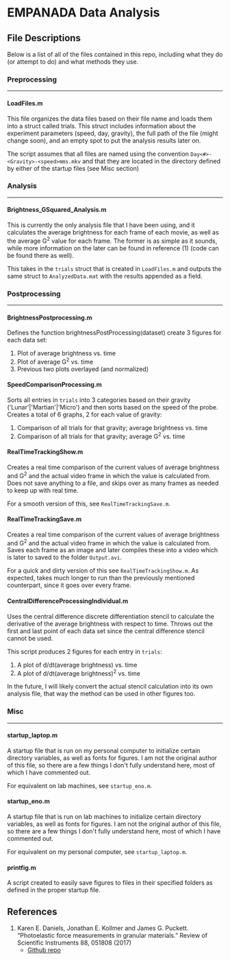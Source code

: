 # EMPANADA Data Analysis

## File Descriptions

Below is a list of all of the files contained in this repo, including what they do (or attempt to do) and what methods they use.

### Preprocessing
---

#### LoadFiles.m

This file organizes the data files based on their file name and loads them into a struct called trials. This struct includes information about the experiment parameters (speed, day, gravity), the full path of the file (might change soon), and an empty spot to put the analysis results later on.

The script assumes that all files are named using the convention `Day<#>-<Gravity>-<speed>mms.mkv` and that they are located in the directory defined by either of the startup files (see Misc section)

### Analysis
---

#### Brightness_GSquared_Analysis.m

This is currently the only analysis file that I have been using, and it calculates the average brightness for each frame of each movie, as well as the average G<sup>2</sup> value for each frame. The former is as simple as it sounds, while more information on the later can be found in reference (1) (code can be found there as well).

This takes in the `trials` struct that is created in `LoadFiles.m` and outputs the same struct to `AnalyzedData.mat` with the results appended as a field.

### Postprocessing
---

#### BrightnessPostprocessing.m

Defines the function brightnessPostProcessing(dataset) create 3 figures for each data set:
1. Plot of average brightness vs. time
2. Plot of average G<sup>2</sup> vs. time
3. Previous two plots overlayed (and normalized)

#### SpeedComparisonProcessing.m

Sorts all entries in `trials` into 3 categories based on their gravity ('Lunar'|'Martian'|'Micro') and then sorts based on the speed of the probe. Creates a total of 6 graphs, 2 for each value of gravity:
1. Comparison of all trials for that gravity; average brightness vs. time
2. Comparison of all trials for that gravity; average G<sup>2</sup> vs. time

#### RealTimeTrackingShow.m

Creates a real time comparison of the current values of average brightness and G<sup>2</sup> and the actual video frame in which the value is calculated from. Does not save anything to a file, and skips over as many frames as needed to keep up with real time.

For a smooth version of this, see `RealTimeTrackingSave.m`.

#### RealTimeTrackingSave.m

Creates a real time comparison of the current values of average brightness and G<sup>2</sup> and the actual video frame in which the value is calculated from. Saves each frame as an image and later compiles these into a video which is later to saved to the folder `Output.avi`.

For a quick and dirty version of this see `RealTimeTrackingShow.m`. As expected, takes much longer to run than the previously mentioned counterpart, since it goes over every frame.

#### CentralDifferenceProcessingIndividual.m

Uses the central difference discrete differentiation stencil to calculate the derivative of the average brightness with respect to time. Throws out the first and last point of each data set since the central difference stencil cannot be used.

This script produces 2 figures for each entry in `trials`:
1. A plot of d/dt(average brightness) vs. time
1. A plot of d/dt(average brightness)<sup>2</sup> vs. time

In the future, I will likely convert the actual stencil calculation into its own analysis file, that way the method can be used in other figures too.

### Misc
---

#### startup_laptop.m

A startup file that is run on my personal computer to initialize certain directory variables, as well as fonts for figures. I am not the original author of this file, so there are a few things I don't fully understand here, most of which I have commented out.

For equivalent on lab machines, see `startup_eno.m`.

#### startup_eno.m

A startup file that is run on lab machines to initialize certain directory variables, as well as fonts for figures. I am not the original author of this file, so there are a few things I don't fully understand here, most of which I have commented out.

For equivalent on my personal computer, see `startup_laptop.m`.

#### printfig.m

A script created to easily save figures to files in their specified folders as defined in the proper startup file.

## References

1. Karen E. Daniels, Jonathan E. Kollmer and James G. Puckett. “Photoelastic force measurements in granular materials.” Review of Scientific Instruments 88, 051808 (2017)
    - [Github repo](https://github.com/DanielsNonlinearLab/Gsquared)

